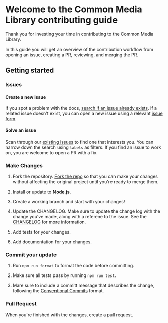 # Welcome to the Common Media Library contributing guide <!-- omit in toc -->

Thank you for investing your time in contributing to the Common Media Library. 

<!-- Read our [Code of Conduct](./CODE_OF_CONDUCT.md) to keep our community approachable and respectable. -->

In this guide you will get an overview of the contribution workflow from opening an issue, creating a PR, reviewing, and merging the PR.

## Getting started

### Issues

#### Create a new issue

If you spot a problem with the docs, [search if an issue already exists](https://github.com/streaming-video-technology-alliance/common-media-library/issues). If a related issue doesn't exist, you can open a new issue using a relevant [issue form](https://github.com/streaming-video-technology-alliance/common-media-library/issues/new/choose).

#### Solve an issue

Scan through our [existing issues](https://github.com/streaming-video-technology-alliance/common-media-library/issues) to find one that interests you. You can narrow down the search using `labels` as filters.  If you find an issue to work on, you are welcome to open a PR with a fix.

### Make Changes

1. Fork the repository.
[Fork the repo](https://docs.github.com/en/github/getting-started-with-github/fork-a-repo#fork-an-example-repository) so that you can make your changes without affecting the original project until you're ready to merge them.

2. Install or update to **Node.js**.

3. Create a working branch and start with your changes!

4. Update the CHANGELOG. Make sure to update the change log with the change you've made, along with a referene to the issue.  See the [CHANGELOG](./CHANGELOG.md) for more information.

5. Add tests for your changes.

6. Add documentation for your changes.

### Commit your update

1. Run `npm run format` to format the code before committing.

1. Make sure all tests pass by running `npm run test`.

1. Mare sure to include a committ message that describes the change, following the [Conventional Commits](https://www.conventionalcommits.org/) format.

### Pull Request

When you're finished with the changes, create a pull request.
